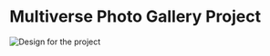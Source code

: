 # Multiverse Photo Gallery Project

![Design for the project](https://github.com/codedamn-projects/multiverse-photo-gallery-project/blob/master/designs/Gallery%20%5BDesktop%5D.png?raw=true)
